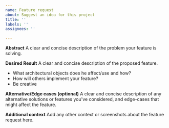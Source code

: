 ```yaml
---
name: Feature request
about: Suggest an idea for this project
title: ''
labels: ''
assignees: ''

---
```


**Abstract**
A clear and concise description of the problem your feature is solving.

**Desired Result**
A clear and concise description of the proposed feature.
- What architectural objects does he affect/use and how?
- How will others implement your feature?
- Be creative

**Alternative/Edge cases (optional)**
A clear and concise description of any alternative solutions or features you've considered, and edge-cases that might affect the feature.

**Additional context**
Add any other context or screenshots about the feature request here.
